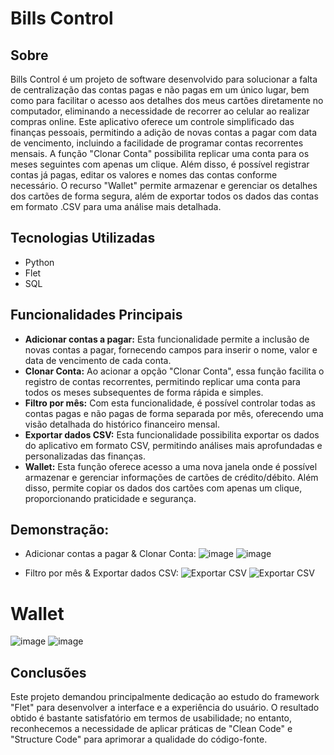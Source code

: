 # Bills Control

## Sobre
Bills Control é um projeto de software desenvolvido para solucionar a falta de centralização das contas pagas e não pagas em um único lugar, bem como para facilitar o acesso aos detalhes dos meus cartões diretamente no computador, eliminando a necessidade de recorrer ao celular ao realizar compras online. Este aplicativo oferece um controle simplificado das finanças pessoais, permitindo a adição de novas contas a pagar com data de vencimento, incluindo a facilidade de programar contas recorrentes mensais. A função "Clonar Conta" possibilita replicar uma conta para os meses seguintes com apenas um clique. Além disso, é possível registrar contas já pagas, editar os valores e nomes das contas conforme necessário. O recurso "Wallet" permite armazenar e gerenciar os detalhes dos cartões de forma segura, além de exportar todos os dados das contas em formato .CSV para uma análise mais detalhada.

## Tecnologias Utilizadas
- Python
- Flet
- SQL

## Funcionalidades Principais
- **Adicionar contas a pagar:** Esta funcionalidade permite a inclusão de novas contas a pagar, fornecendo campos para inserir o nome, valor e data de vencimento de cada conta.
- **Clonar Conta:** Ao acionar a opção "Clonar Conta", essa função facilita o registro de contas recorrentes, permitindo replicar uma conta para todos os meses subsequentes de forma rápida e simples.
- **Filtro por mês:** Com esta funcionalidade, é possível controlar todas as contas pagas e não pagas de forma separada por mês, oferecendo uma visão detalhada do histórico financeiro mensal.
- **Exportar dados CSV:** Esta funcionalidade possibilita exportar os dados do aplicativo em formato CSV, permitindo análises mais aprofundadas e personalizadas das finanças.
- **Wallet:** Esta função oferece acesso a uma nova janela onde é possível armazenar e gerenciar informações de cartões de crédito/débito. Além disso, permite copiar os dados dos cartões com apenas um clique, proporcionando praticidade e segurança.


## Demonstração:
- Adicionar contas a pagar & Clonar Conta:
![image](https://github.com/DevTheo25/Bills_control/assets/122491960/2f7f2f25-249e-41b5-a8fa-789226bb2689)
![image](https://github.com/DevTheo25/Bills_control/assets/122491960/7ab42fcf-7932-42d3-bdd1-4e8d7d358645)


- Filtro por mês & Exportar dados CSV:
![Exportar CSV](https://github.com/DevTheo25/Bills_control/assets/122491960/288fcaac-a64c-4ef4-81e0-eae2284670b9)
![Exportar CSV](https://github.com/DevTheo25/Bills_control/assets/122491960/488c055c-aef2-462a-9168-6bc82682cc81)


# Wallet
![image](https://github.com/DevTheo25/Bills_control/assets/122491960/ada15f72-d9b3-4a9a-bb06-23fe42f98759)
![image](https://github.com/DevTheo25/Bills_control/assets/122491960/c3280f18-a269-4ff2-b759-3b7f274f8a0c)


## Conclusões
Este projeto demandou principalmente dedicação ao estudo do framework "Flet" para desenvolver a interface e a experiência do usuário. O resultado obtido é bastante satisfatório em termos de usabilidade; no entanto, reconhecemos a necessidade de aplicar práticas de "Clean Code" e "Structure Code" para aprimorar a qualidade do código-fonte.
